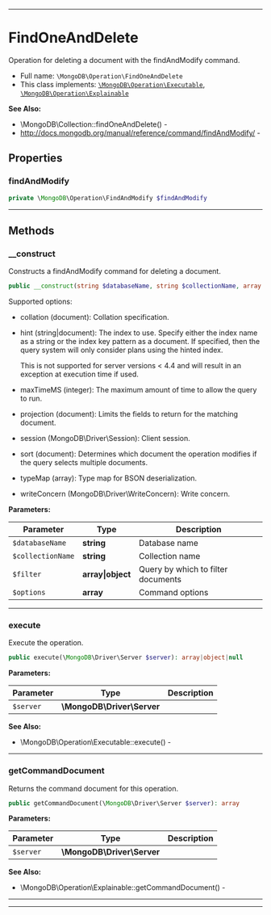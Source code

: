 ***

# FindOneAndDelete

Operation for deleting a document with the findAndModify command.



* Full name: `\MongoDB\Operation\FindOneAndDelete`
* This class implements:
[`\MongoDB\Operation\Executable`](./Executable.md), [`\MongoDB\Operation\Explainable`](./Explainable.md)

**See Also:**

* \MongoDB\Collection::findOneAndDelete() - 
* http://docs.mongodb.org/manual/reference/command/findAndModify/ - 



## Properties


### findAndModify



```php
private \MongoDB\Operation\FindAndModify $findAndModify
```






***

## Methods


### __construct

Constructs a findAndModify command for deleting a document.

```php
public __construct(string $databaseName, string $collectionName, array|object $filter, array $options = []): mixed
```

Supported options:

* collation (document): Collation specification.

* hint (string|document): The index to use. Specify either the index
  name as a string or the index key pattern as a document. If specified,
  then the query system will only consider plans using the hinted index.

  This is not supported for server versions < 4.4 and will result in an
  exception at execution time if used.

* maxTimeMS (integer): The maximum amount of time to allow the query to
  run.

* projection (document): Limits the fields to return for the matching
  document.

* session (MongoDB\Driver\Session): Client session.

* sort (document): Determines which document the operation modifies if
  the query selects multiple documents.

* typeMap (array): Type map for BSON deserialization.

* writeConcern (MongoDB\Driver\WriteConcern): Write concern.






**Parameters:**

| Parameter | Type | Description |
|-----------|------|-------------|
| `$databaseName` | **string** | Database name |
| `$collectionName` | **string** | Collection name |
| `$filter` | **array&#124;object** | Query by which to filter documents |
| `$options` | **array** | Command options |




***

### execute

Execute the operation.

```php
public execute(\MongoDB\Driver\Server $server): array|object|null
```








**Parameters:**

| Parameter | Type | Description |
|-----------|------|-------------|
| `$server` | **\MongoDB\Driver\Server** |  |



**See Also:**

* \MongoDB\Operation\Executable::execute() - 

***

### getCommandDocument

Returns the command document for this operation.

```php
public getCommandDocument(\MongoDB\Driver\Server $server): array
```








**Parameters:**

| Parameter | Type | Description |
|-----------|------|-------------|
| `$server` | **\MongoDB\Driver\Server** |  |



**See Also:**

* \MongoDB\Operation\Explainable::getCommandDocument() - 

***


***

